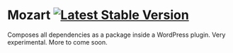 # Mozart [![Latest Stable Version](https://poser.pugx.org/coenjacobs/mozart/v/stable.svg)](https://packagist.org/packages/coenjacobs/mozart)
Composes all dependencies as a package inside a WordPress plugin. Very experimental. More to come soon.